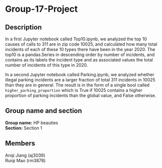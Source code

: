 # Group-17-Project
## Description
In a first Jupyter notebook called Top10.ipynb, we analyzed the top 10 causes of calls to 311 are in zip code 10025, and calculated how many total incidents of each of these 10 types there have been in the year 2020. The top10 is a pandas.Series in descending order by number of incidents, and contains as its labels the incident type and as associated values the total number of incidents of this type in 2020.

In a second Jupyter notebook called Parking.ipynb, we analyzed whether illegal parking incidents are a larger fraction of total 311 incidents in 10025 than they are in general. The result is in the form of a single bool called `higher_parking_proportion` which is True if 10025 contains a higher proportion of parking incidents than the global value, and False otherwise. 

## Group name and section
**Group name:** HP beauties  
**Section:** Section 1

## Members
Anqi Jiang (aj3039)  
Ruiqi Mao (rm3878)
